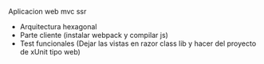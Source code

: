 Aplicacion web mvc ssr
- Arquitectura hexagonal
- Parte cliente (instalar webpack y compilar js)
- Test funcionales (Dejar las vistas en razor class lib y hacer del proyecto de xUnit tipo web)
